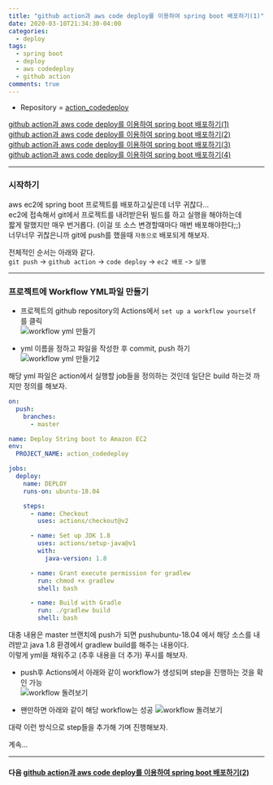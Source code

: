 ```yaml
---
title: "github action과 aws code deploy를 이용하여 spring boot 배포하기(1)"
date: 2020-03-10T21:34:30-04:00
categories:
  - deploy
tags:
  - spring boot
  - deploy
  - aws codedeploy
  - github action
comments: true
---
```


* Repository = [action_codedeploy](https://github.com/isntyet/action_codedeploy)

[github action과 aws code deploy를 이용하여 spring boot 배포하기(1)](https://isntyet.github.io/deploy/github-action%EA%B3%BC-aws-code-deploy%EB%A5%BC-%EC%9D%B4%EC%9A%A9%ED%95%98%EC%97%AC-spring-boot-%EB%B0%B0%ED%8F%AC%ED%95%98%EA%B8%B0(1))    
[github action과 aws code deploy를 이용하여 spring boot 배포하기(2)](https://isntyet.github.io/deploy/github-action%EA%B3%BC-aws-code-deploy%EB%A5%BC-%EC%9D%B4%EC%9A%A9%ED%95%98%EC%97%AC-spring-boot-%EB%B0%B0%ED%8F%AC%ED%95%98%EA%B8%B0(2))  
[github action과 aws code deploy를 이용하여 spring boot 배포하기(3)](https://isntyet.github.io/deploy/github-action%EA%B3%BC-aws-code-deploy%EB%A5%BC-%EC%9D%B4%EC%9A%A9%ED%95%98%EC%97%AC-spring-boot-%EB%B0%B0%ED%8F%AC%ED%95%98%EA%B8%B0(3))  
[github action과 aws code deploy를 이용하여 spring boot 배포하기(4)](https://isntyet.github.io/deploy/github-action%EA%B3%BC-aws-code-deploy%EB%A5%BC-%EC%9D%B4%EC%9A%A9%ED%95%98%EC%97%AC-spring-boot-%EB%B0%B0%ED%8F%AC%ED%95%98%EA%B8%B0(4))  

-----


### 시작하기  

aws ec2에 spring boot 프로젝트를 배포하고싶은데 너무 귀찮다...  
ec2에 접속해서 git에서 프로젝트를 내려받은뒤 빌드를 하고 실행을 해야하는데  
짧게 말했지만 매우 번거롭다. (이걸 또 소스 변경할때마다 매번 배포해야한다;;)  
너무너무 귀찮은니까 git에 push를 했을때 `자동으로` 배포되게 해보자.

전체적인 순서는 아래와 같다.  
`git push` -> `github action` -> `code deploy` -> `ec2 배포` -> `실행`

-----
### 프로젝트에 Workflow YML파일 만들기

* 프로젝트의 github repository의 Actions에서 `set up a workflow yourself` 를 클릭  
 ![workflow yml 만들기](https://drive.google.com/uc?id=1vFltY65YuZcm2kt60Q5VjD23NGTlwxc5)  


* yml 이름을 정하고 파일을 작성한 후 commit, push 하기  
 ![workflow yml 만들기2](https://drive.google.com/uc?id=1b3aUUt8pNxDW99ACsFzKGNCFhsT4PNI4)  


해당 yml 파일은 action에서 실행할 job들을 정의하는 것인데 일단은 build 하는것 까지만 정의를 해보자.  
```yaml
on:
  push:
    branches:
      - master

name: Deploy String boot to Amazon EC2
env:
  PROJECT_NAME: action_codedeploy

jobs:
  deploy:
    name: DEPLOY
    runs-on: ubuntu-18.04

    steps:
      - name: Checkout
        uses: actions/checkout@v2

      - name: Set up JDK 1.8
        uses: actions/setup-java@v1
        with:
          java-version: 1.8

      - name: Grant execute permission for gradlew
        run: chmod +x gradlew
        shell: bash

      - name: Build with Gradle
        run: ./gradlew build
        shell: bash
```

대충 내용은 master 브랜치에 push가 되면 pushubuntu-18.04 에서 해당 소스를 내려받고 java 1.8 환경에서 gradlew build를 해주는 내용이다.  
이렇게 yml을 채워주고 (추후 내용을 더 추가) 푸시를 해보자.

* push후 Actions에서 아래와 같이 workflow가 생성되며 step을 진행하는 것을 확인 가능   
  ![workflow 돌려보기](https://drive.google.com/uc?id=1kVSyaENo-2xEfB7NWFgObE8gf6-GNhU1)

* 왠만하면 아래와 같이 해당 workflow는 성공
  ![workflow 돌려보기](https://drive.google.com/uc?id=1t8ON0LY2avof6lBjP317DWckMltbvSwP)  


대략 이런 방식으로 step들을 추가해 가며 진행해보자.


계속...

-----
#### 다음 [github action과 aws code deploy를 이용하여 spring boot 배포하기(2)](https://isntyet.github.io/deploy/github-action%EA%B3%BC-aws-code-deploy%EB%A5%BC-%EC%9D%B4%EC%9A%A9%ED%95%98%EC%97%AC-spring-boot-%EB%B0%B0%ED%8F%AC%ED%95%98%EA%B8%B0(2))  
